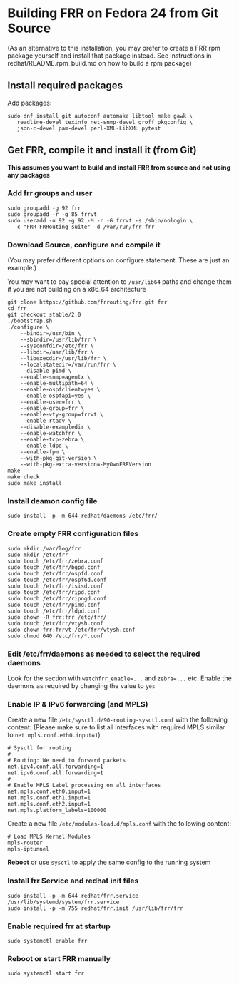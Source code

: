 Building FRR on Fedora 24 from Git Source
=========================================

(As an alternative to this installation, you may prefer to create a FRR
rpm package yourself and install that package instead. See instructions
in redhat/README.rpm_build.md on how to build a rpm package)

Install required packages
-------------------------

Add packages:

    sudo dnf install git autoconf automake libtool make gawk \
       readline-devel texinfo net-snmp-devel groff pkgconfig \
       json-c-devel pam-devel perl-XML-LibXML pytest

Get FRR, compile it and install it (from Git)
---------------------------------------------

**This assumes you want to build and install FRR from source and not 
using any packages**

### Add frr groups and user

    sudo groupadd -g 92 frr
    sudo groupadd -r -g 85 frrvt
    sudo useradd -u 92 -g 92 -M -r -G frrvt -s /sbin/nologin \
      -c "FRR FRRouting suite" -d /var/run/frr frr

### Download Source, configure and compile it
(You may prefer different options on configure statement. These are just 
an example.)

You may want to pay special attention to `/usr/lib64` paths and change 
them if you are not building on a x86_64 architecture

    git clone https://github.com/frrouting/frr.git frr
    cd frr
    git checkout stable/2.0
    ./bootstrap.sh
    ./configure \
        --bindir=/usr/bin \
        --sbindir=/usr/lib/frr \
        --sysconfdir=/etc/frr \
        --libdir=/usr/lib/frr \
        --libexecdir=/usr/lib/frr \
        --localstatedir=/var/run/frr \
        --disable-pimd \
        --enable-snmp=agentx \
        --enable-multipath=64 \
        --enable-ospfclient=yes \
        --enable-ospfapi=yes \
        --enable-user=frr \
        --enable-group=frr \
        --enable-vty-group=frrvt \
        --enable-rtadv \
        --disable-exampledir \
        --enable-watchfrr \
        --enable-tcp-zebra \
        --enable-ldpd \
        --enable-fpm \
        --with-pkg-git-version \
        --with-pkg-extra-version=-MyOwnFRRVersion   
    make
    make check
    sudo make install

### Install deamon config file
    sudo install -p -m 644 redhat/daemons /etc/frr/

### Create empty FRR configuration files
    sudo mkdir /var/log/frr
    sudo mkdir /etc/frr
    sudo touch /etc/frr/zebra.conf
    sudo touch /etc/frr/bgpd.conf
    sudo touch /etc/frr/ospfd.conf
    sudo touch /etc/frr/ospf6d.conf
    sudo touch /etc/frr/isisd.conf
    sudo touch /etc/frr/ripd.conf
    sudo touch /etc/frr/ripngd.conf
    sudo touch /etc/frr/pimd.conf
    sudo touch /etc/frr/ldpd.conf
    sudo chown -R frr:frr /etc/frr/
    sudo touch /etc/frr/vtysh.conf
    sudo chown frr:frrvt /etc/frr/vtysh.conf
    sudo chmod 640 /etc/frr/*.conf

### Edit /etc/frr/daemons as needed to select the required daemons

Look for the section with `watchfrr_enable=...` and `zebra=...` etc.
Enable the daemons as required by changing the value to `yes` 

### Enable IP & IPv6 forwarding (and MPLS)

Create a new file `/etc/sysctl.d/90-routing-sysctl.conf` with the 
following content:
(Please make sure to list all interfaces with required MPLS similar 
to `net.mpls.conf.eth0.input=1`)

    # Sysctl for routing
    #
    # Routing: We need to forward packets
    net.ipv4.conf.all.forwarding=1
    net.ipv6.conf.all.forwarding=1
    #
    # Enable MPLS Label processing on all interfaces
    net.mpls.conf.eth0.input=1
    net.mpls.conf.eth1.input=1
    net.mpls.conf.eth2.input=1
    net.mpls.platform_labels=100000

Create a new file `/etc/modules-load.d/mpls.conf` with the following content:

    # Load MPLS Kernel Modules
    mpls-router
    mpls-iptunnel

**Reboot** or use `sysctl` to apply the same config to the running system

### Install frr Service and redhat init files 
    sudo install -p -m 644 redhat/frr.service /usr/lib/systemd/system/frr.service
    sudo install -p -m 755 redhat/frr.init /usr/lib/frr/frr
 
### Enable required frr at startup
    sudo systemctl enable frr

### Reboot or start FRR manually
    sudo systemctl start frr
